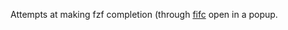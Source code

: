 Attempts at making fzf completion (through [fifc](https://github.com/gazorby/fifc) open in a popup.
